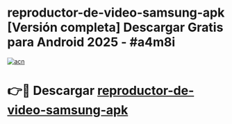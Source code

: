 # reproductor-de-video-samsung-apk  [Versión completa] Descargar Gratis para Android 2025 - #a4m8i

[![acn](https://github.com/user-attachments/assets/0f9c940e-d8b0-45ae-aac7-cd30a18b3e1c)](https://apps.freeplayer.one?title=reproductor-de-video-samsung-apk&ref=9F)

# 👉🔴 Descargar [reproductor-de-video-samsung-apk](https://apps.freeplayer.one?title=reproductor-de-video-samsung-apk&ref=9F)